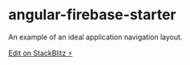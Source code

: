 # angular-firebase-starter

An example of an ideal application navigation layout.

[Edit on StackBlitz ⚡️](https://stackblitz.com/edit/angular-jqcs5k)
